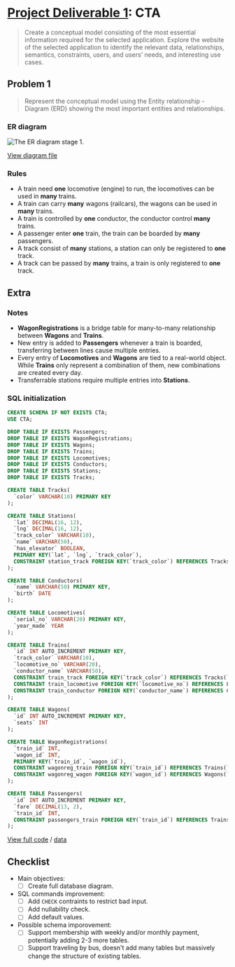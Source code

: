 # [Project Deliverable 1](https://github.com/hendraanggrian/IIT-CS425/blob/assets/assignments/proj.pdf): CTA

> Create a conceptual model consisting of the most essential information
  required for the selected application. Explore the website of the selected
  application to identify the relevant data, relationships, semantics,
  constraints, users, and users’ needs, and interesting use cases.

## Problem 1

> Represent the conceptual model using the Entity relationship - Diagram (ERD)
  showing the most important entities and relationships.

### ER diagram

![The ER diagram stage 1.](https://github.com/hendraanggrian/IIT-CS425/raw/assets/cta/er1.png)

[View diagram file](https://github.com/hendraanggrian/IIT-CS425/blob/main/cta/er.drawio)

### Rules

- A train need **one** locomotive (engine) to run, the locomotives can be used
  in **many** trains.
- A train can carry **many** wagons (railcars), the wagons can be used in
  **many** trains.
- A train is controlled by **one** conductor, the conductor control **many**
  trains.
- A passenger enter **one** train, the train can be boarded by **many**
  passengers.
- A track consist of **many** stations, a station can only be registered to
  **one** track.
- A track can be passed by **many** trains, a train is only registered to
  **one** track.

## Extra

### Notes

- **WagonRegistrations** is a bridge table for many-to-many relationship
  between **Wagons** and **Trains**.
- New entry is added to **Passengers** whenever a train is boarded, transferring
  between lines cause multiple entries.
- Every entry of **Locomotives** and **Wagons** are tied to a real-world object.
  While **Trains** only represent a combination of them, new combinations are
  created every day.
- Transferrable stations require multiple entries into **Stations**.

### SQL initialization

```sql
CREATE SCHEMA IF NOT EXISTS CTA;
USE CTA;

DROP TABLE IF EXISTS Passengers;
DROP TABLE IF EXISTS WagonRegistrations;
DROP TABLE IF EXISTS Wagons;
DROP TABLE IF EXISTS Trains;
DROP TABLE IF EXISTS Locomotives;
DROP TABLE IF EXISTS Conductors;
DROP TABLE IF EXISTS Stations;
DROP TABLE IF EXISTS Tracks;

CREATE TABLE Tracks(
  `color` VARCHAR(10) PRIMARY KEY
);

CREATE TABLE Stations(
  `lat` DECIMAL(16, 12),
  `lng` DECIMAL(16, 12),
  `track_color` VARCHAR(10),
  `name` VARCHAR(50),
  `has_elevator` BOOLEAN,
  PRIMARY KEY(`lat`, `lng`, `track_color`),
  CONSTRAINT station_track FOREIGN KEY(`track_color`) REFERENCES Tracks(`color`)
);

CREATE TABLE Conductors(
  `name` VARCHAR(50) PRIMARY KEY,
  `birth` DATE
);

CREATE TABLE Locomotives(
  `serial_no` VARCHAR(20) PRIMARY KEY,
  `year_made` YEAR
);

CREATE TABLE Trains(
  `id` INT AUTO_INCREMENT PRIMARY KEY,
  `track_color` VARCHAR(10),
  `locomotive_no` VARCHAR(20),
  `conductor_name` VARCHAR(50),
  CONSTRAINT train_track FOREIGN KEY(`track_color`) REFERENCES Tracks(`color`),
  CONSTRAINT train_locomotive FOREIGN KEY(`locomotive_no`) REFERENCES Locomotives(`serial_no`),
  CONSTRAINT train_conductor FOREIGN KEY(`conductor_name`) REFERENCES Conductors(`name`)
);

CREATE TABLE Wagons(
  `id` INT AUTO_INCREMENT PRIMARY KEY,
  `seats` INT
);

CREATE TABLE WagonRegistrations(
  `train_id` INT,
  `wagon_id` INT,
  PRIMARY KEY(`train_id`, `wagon_id`),
  CONSTRAINT wagonreg_train FOREIGN KEY(`train_id`) REFERENCES Trains(`id`),
  CONSTRAINT wagonreg_wagon FOREIGN KEY(`wagon_id`) REFERENCES Wagons(`id`)
);

CREATE TABLE Passengers(
  `id` INT AUTO_INCREMENT PRIMARY KEY,
  `fare` DECIMAL(13, 2),
  `train_id` INT,
  CONSTRAINT passengers_train FOREIGN KEY(`train_id`) REFERENCES Trains(`id`)
);
```

[View full code](https://github.com/hendraanggrian/IIT-CS425/blob/main/cta/initialize1.sql)
/ [data](https://github.com/hendraanggrian/IIT-CS425/blob/main/cta/data1.sql)

## Checklist

- Main objectives:
  - [ ] Create full database diagram.
- SQL commands improvement:
  - [ ] Add `CHECK` contraints to restrict bad input.
  - [ ] Add nullability check.
  - [ ] Add default values.
- Possible schema imporovement:
  - [ ] Support membership with weekly and/or monthly payment, potentially adding
    2-3 more tables.
  - [ ] Support traveling by bus, doesn't add many tables but massively change
    the structure of existing tables.
